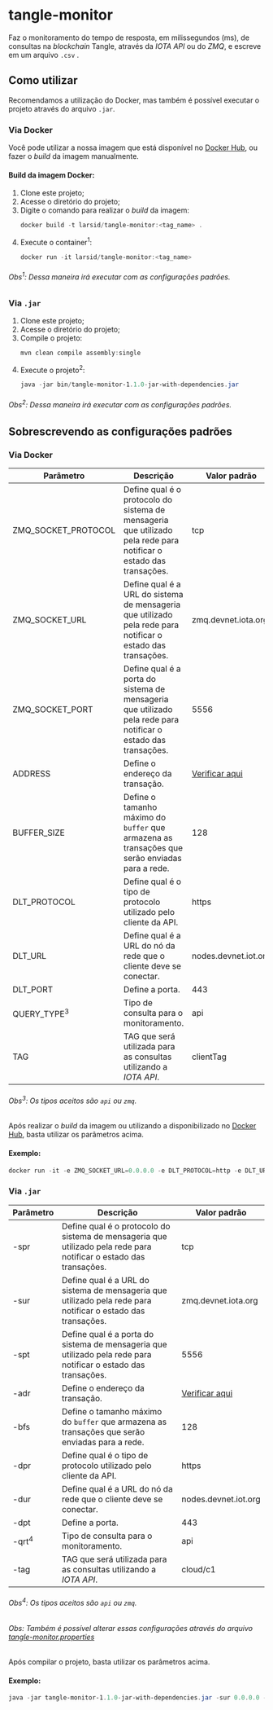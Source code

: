 # tangle-monitor
Faz o monitoramento do tempo de resposta, em milissegundos (ms), de consultas na *blockchain* Tangle, através da *IOTA API* ou do *ZMQ*, e escreve em um arquivo `.csv` .

## Como utilizar
Recomendamos a utilização do Docker, mas também é possível executar o projeto através do arquivo `.jar`.

### Via Docker

Você pode utilizar a nossa imagem que está disponível no [Docker Hub](https://hub.docker.com/r/larsid/tangle-monitor), ou fazer o *build* da imagem manualmente.

#### Build da imagem Docker:

1. Clone este projeto;
2. Acesse o diretório do projeto;
3. Digite o comando para realizar o *build* da imagem:
   ```powershell
   docker build -t larsid/tangle-monitor:<tag_name> .
   ```
4. Execute o container<sup>1</sup>:
   ```powershell
   docker run -it larsid/tangle-monitor:<tag_name>
   ```
   
###### Obs<sup>1</sup>: Dessa maneira irá executar com as configurações padrões. ############
   
### Via `.jar`

1. Clone este projeto;
2. Acesse o diretório do projeto;
3. Compile o projeto:
   ```powershell
   mvn clean compile assembly:single
   ```
4. Execute o projeto<sup>2</sup>:
   ```powershell
   java -jar bin/tangle-monitor-1.1.0-jar-with-dependencies.jar
   ```
   
###### Obs<sup>2</sup>: Dessa maneira irá executar com as configurações padrões. ############

## Sobrescrevendo as configurações padrões

### Via Docker

|Parâmetro|Descrição|Valor padrão|
|---------|---------|------------|
|ZMQ_SOCKET_PROTOCOL|Define qual é o protocolo do sistema de mensageria que utilizado pela rede para notificar o estado das transações.|tcp|
|ZMQ_SOCKET_URL|Define qual é a URL do sistema de mensageria que utilizado pela rede para notificar o estado das transações.|zmq.devnet.iota.org|
|ZMQ_SOCKET_PORT|Define qual é a porta do sistema de mensageria que utilizado pela rede para notificar o estado das transações.|5556|
|ADDRESS|Define o endereço da transação.|[Verificar aqui](https://github.com/larsid/tangle-monitor/blob/main/src/main/resources/br/uefs/larsid/dlt/iot/soft/tangle-monitor.properties)|
|BUFFER_SIZE|Define o tamanho máximo do `buffer` que armazena as transações que serão enviadas para a rede.|128|
|DLT_PROTOCOL|Define qual é o tipo de protocolo utilizado pelo cliente da API.|https|
|DLT_URL|Define qual é a URL do nó da rede que o cliente deve se conectar.|nodes.devnet.iot.org|
|DLT_PORT|Define a porta.|443|
|QUERY_TYPE<sup>3</sup>|Tipo de consulta para o monitoramento.|api|
|TAG|TAG que será utilizada para as consultas utilizando a *IOTA API*.|clientTag|

###### Obs<sup>3</sup>: Os tipos aceitos são `api` ou `zmq`. ######

Após realizar o *build* da imagem ou utilizando a disponibilizado no [Docker Hub](https://hub.docker.com/repository/docker/larsid/tangle-monitor), basta utilizar os parâmetros acima.

#### Exemplo:

```powershell
docker run -it -e ZMQ_SOCKET_URL=0.0.0.0 -e DLT_PROTOCOL=http -e DLT_URL=0.0.0.0 -e DLT_PORT=14265 -e TAG=my_transaction_tag -e QUERY_TYPE=api larsid/tangle-monitor:<tag_name>
```

### Via `.jar`

|Parâmetro|Descrição|Valor padrão|
|---------|---------|------------|
|-spr|Define qual é o protocolo do sistema de mensageria que utilizado pela rede para notificar o estado das transações.|tcp|
|-sur|Define qual é a URL do sistema de mensageria que utilizado pela rede para notificar o estado das transações.|zmq.devnet.iota.org|
|-spt|Define qual é a porta do sistema de mensageria que utilizado pela rede para notificar o estado das transações.|5556|
|-adr|Define o endereço da transação.|[Verificar aqui](https://github.com/AllanCapistrano/tangle-monitor/blob/main/src/main/resources/br/uefs/larsid/dlt/iot/soft/tangle-monitor.properties)|
|-bfs|Define o tamanho máximo do `buffer` que armazena as transações que serão enviadas para a rede.|128|
|-dpr|Define qual é o tipo de protocolo utilizado pelo cliente da API.|https|
|-dur|Define qual é a URL do nó da rede que o cliente deve se conectar.|nodes.devnet.iot.org|
|-dpt|Define a porta.|443|
|-qrt<sup>4</sup>|Tipo de consulta para o monitoramento.|api|
|-tag|TAG que será utilizada para as consultas utilizando a *IOTA API*.|cloud/c1|

###### Obs<sup>4</sup>: Os tipos aceitos são `api` ou `zmq`. ######
###### Obs: Também é possível alterar essas configurações através do arquivo [tangle-monitor.properties](https://github.com/larsid/tangle-monitor/blob/main/src/main/resources/br/uefs/larsid/dlt/iot/soft/tangle-monitor.properties) ######

Após compilar o projeto, basta utilizar os parâmetros acima.

#### Exemplo:

```powershell
java -jar tangle-monitor-1.1.0-jar-with-dependencies.jar -sur 0.0.0.0 -spt -dpr http -dur 0.0.0.0 -dpt 14265 -qrt api -tag api
```

